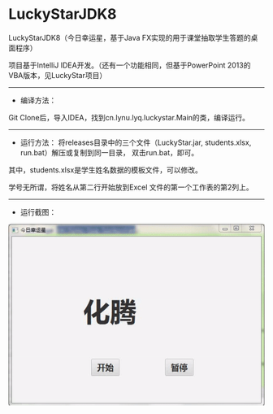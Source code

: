 # LuckyStarJDK8
LuckyStarJDK8（今日幸运星，基于Java FX实现的用于课堂抽取学生答题的桌面程序）

项目基于IntelliJ IDEA开发。（还有一个功能相同，但基于PowerPoint 2013的VBA版本，见LuckyStar项目）

----
- 编译方法：

Git Clone后，导入IDEA，找到cn.lynu.lyq.luckystar.Main的类，编译运行。

----
- 运行方法：
将releases目录中的三个文件（LuckyStar.jar, students.xlsx, run.bat）解压或复制到同一目录，
双击run.bat，即可。

其中，students.xlsx是学生姓名数据的模板文件，可以修改。

学号无所谓，将姓名从第二行开始放到Excel 文件的第一个工作表的第2列上。

----
- 运行截图：

![image](screenshots/screenshot1.gif)
